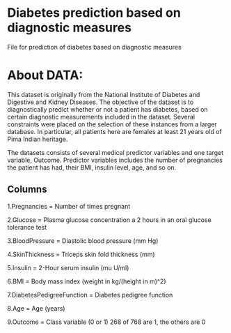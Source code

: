 # Diabetes prediction based on diagnostic measures
File for prediction of diabetes based on diagnostic measures

# About DATA:
This dataset is originally from the National Institute of Diabetes and Digestive and Kidney Diseases. The objective of the dataset is to diagnostically predict whether or not a patient has diabetes, based on certain diagnostic measurements included in the dataset. Several constraints were placed on the selection of these instances from a larger database. In particular, all patients here are females at least 21 years old of Pima Indian heritage.

The datasets consists of several medical predictor variables and one target variable, Outcome. Predictor variables includes the number of pregnancies the patient has had, their BMI, insulin level, age, and so on.

## Columns

1.Pregnancies = Number of times pregnant

2.Glucose = Plasma glucose concentration a 2 hours in an oral glucose tolerance test

3.BloodPressure = Diastolic blood pressure (mm Hg)

4.SkinThickness = Triceps skin fold thickness (mm)

5.Insulin = 2-Hour serum insulin (mu U/ml)

6.BMI = Body mass index (weight in kg/(height in m)^2)

7.DiabetesPedigreeFunction = Diabetes pedigree function

8.Age = Age (years)

9.Outcome = Class variable (0 or 1) 268 of 768 are 1, the others are 0
